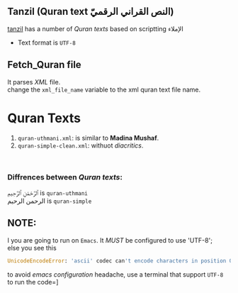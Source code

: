 ## Tanzil (Quran text النص القراني الرقميّ)

[tanzil](http://tanzil.net/docs/download) has a number of *Quran texts* based on scriptting الإملاء
* Text format is `UTF-8`


## Fetch_Quran file
It parses *XML* file.<br />
change the `xml_file_name` variable to the xml quran text file name.

# Quran Texts
1. `quran-uthmani.xml`: is  similar to **Madina Mushaf**.
2. `quran-simple-clean.xml`: withuot *diacritics*. 
<br /> 

### Diffrences between *Quran texts*:<br />
 ٱلرَّحْمَٰنِ ٱلرَّحِيمِ is `quran-uthmani`<br /> 
 الرحمن الرحيم is `quran-simple`

## NOTE:
I you are going to run on `Emacs`. It *MUST* be configured to use 'UTF-8';
<br /> else you see this
```python
UnicodeEncodeError: 'ascii' codec can't encode characters in position 0-1: ordinal not in range(128)
```
to avoid *emacs configuration* headache, use a terminal that support `UTF-8` to run the code=]
